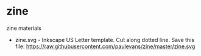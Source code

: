 # zine
zine materials

* zine.svg - Inkscape US Letter template. Cut along dotted line. Save this file: https://raw.githubusercontent.com/paulevans/zine/master/zine.svg
